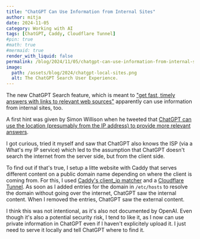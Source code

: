 ```yaml
---
title: "ChatGPT Can Use Information from Internal Sites"
author: mitja
date: 2024-11-05
category: Working with AI
tags: [ChatGPT, Caddy, Cloudflare Tunnel]
#pin: true
#math: true
#mermaid: true
render_with_liquid: false
permalink: /blog/2024/11/05/chatgpt-can-use-information-from-internal-sites/
image:
  path: /assets/blog/2024/chatgpt-local-sites.png
  alt: The ChatGPT Search User Experience.
---
```

The new ChatGPT Search feature, which is meant to ["get fast, timely answers with links to relevant web sources"](https://openai.com/index/introducing-chatgpt-search/) apparently can use information from internal sites, too. 

A first hint was given by Simon Willison when he tweeted that [ChatGPT can use the location (presumably from the IP address) to provide more relevant answers](https://x.com/MitjaMartini/status/1853481953653141588).

I got curious, tried it myself and saw that ChatGPT also knows the ISP (via a What's my IP service) which led to the assumption that ChatGPT doesn't search the internet from the server side, but from the client side.

To find out if that's true, I setup a litte website with Caddy that serves different content on a public domain name depending on where the client is coming from. For this, I used [Caddy's client_ip matcher](https://caddyserver.com/docs/modules/http.matchers.client_ip) and a [Cloudflare Tunnel](https://www.cloudflare.com/de-de/products/tunnel/). As soon as I added entries for the domain in `/etc/hosts` to resolve the domain without going over the internet, ChatGPT saw the internal content. When I removed the entries, ChatGPT saw the external content.

I think this was not intentional, as it's also not documented by OpenAI. Even though it's also a potential security risk, I tend to like it, as I now can use private information in ChatGPT even if I haven't explicitely upload it. I just need to serve it locally and tell ChatGPT where to find it.
